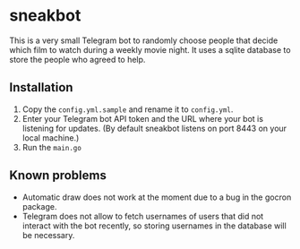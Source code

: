 # sneakbot
This is a very small Telegram bot to randomly choose people that decide which film to watch during a weekly movie night.
It uses a sqlite database to store the people who agreed to help.

## Installation
1. Copy the `config.yml.sample` and rename it to `config.yml`.
1. Enter your Telegram bot API token and the URL where your bot is listening for updates. (By default sneakbot listens on port 8443 on your local machine.)
1. Run the `main.go`

## Known problems
* Automatic draw does not work at the moment due to a bug in the gocron package.
* Telegram does not allow to fetch usernames of users that did not interact with the bot recently, so storing usernames in the database will be necessary.
